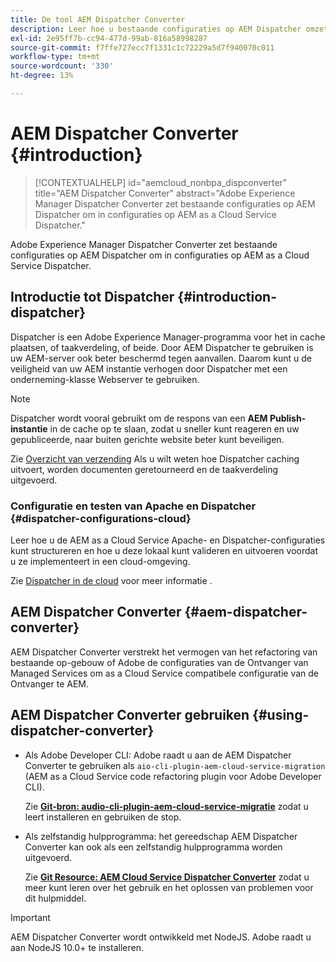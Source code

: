 ```yaml
---
title: De tool AEM Dispatcher Converter
description: Leer hoe u bestaande configuraties op AEM Dispatcher omzet in configuraties op AEM as a Cloud Service Dispatcher.
exl-id: 2e95ff7b-cc94-477d-99ab-816a58998287
source-git-commit: f7ffe727ecc7f1331c1c72229a5d7f940070c011
workflow-type: tm+mt
source-wordcount: '330'
ht-degree: 13%

---
```


# AEM Dispatcher Converter {#introduction}

>[!CONTEXTUALHELP]
>id="aemcloud_nonbpa_dispconverter"
>title="AEM Dispatcher Converter"
>abstract="Adobe Experience Manager Dispatcher Converter zet bestaande configuraties op AEM Dispatcher om in configuraties op AEM as a Cloud Service Dispatcher."

Adobe Experience Manager Dispatcher Converter zet bestaande configuraties op AEM Dispatcher om in configuraties op AEM as a Cloud Service Dispatcher.

## Introductie tot Dispatcher {#introduction-dispatcher}

Dispatcher is een Adobe Experience Manager-programma voor het in cache plaatsen, of taakverdeling, of beide. Door AEM Dispatcher te gebruiken is uw AEM-server ook beter beschermd tegen aanvallen. Daarom kunt u de veiligheid van uw AEM instantie verhogen door Dispatcher met een onderneming-klasse Webserver te gebruiken.

>[!NOTE]
>Dispatcher wordt vooral gebruikt om de respons van een **AEM Publish-instantie** in de cache op te slaan, zodat u sneller kunt reageren en uw gepubliceerde, naar buiten gerichte website beter kunt beveiligen.

Zie [Overzicht van verzending](https://experienceleague.adobe.com/docs/experience-manager-dispatcher/using/dispatcher.html) Als u wilt weten hoe Dispatcher caching uitvoert, worden documenten geretourneerd en de taakverdeling uitgevoerd.

### Configuratie en testen van Apache en Dispatcher {#dispatcher-configurations-cloud}

Leer hoe u de AEM as a Cloud Service Apache- en Dispatcher-configuraties kunt structureren en hoe u deze lokaal kunt valideren en uitvoeren voordat u ze implementeert in een cloud-omgeving.

Zie [Dispatcher in de cloud](https://experienceleague.adobe.com/docs/experience-manager-cloud-service/content/implementing/content-delivery/disp-overview.html) voor meer informatie .

## AEM Dispatcher Converter {#aem-dispatcher-converter}

AEM Dispatcher Converter verstrekt het vermogen van het refactoring van bestaande op-gebouw of Adobe de configuraties van de Ontvanger van Managed Services om as a Cloud Service compatibele configuratie van de Ontvanger te AEM.

## AEM Dispatcher Converter gebruiken {#using-dispatcher-converter}

* Als Adobe Developer CLI: Adobe raadt u aan de AEM Dispatcher Converter te gebruiken als `aio-cli-plugin-aem-cloud-service-migration` (AEM as a Cloud Service code refactoring plugin voor Adobe Developer CLI).

  Zie **[Git-bron: audio-cli-plugin-aem-cloud-service-migratie](https://github.com/adobe/aio-cli-plugin-aem-cloud-service-migration#introduction)** zodat u leert installeren en gebruiken de stop.

* Als zelfstandig hulpprogramma: het gereedschap AEM Dispatcher Converter kan ook als een zelfstandig hulpprogramma worden uitgevoerd.

  Zie **[Git Resource: AEM Cloud Service Dispatcher Converter](https://github.com/adobe/aem-cloud-service-source-migration/tree/master/packages/dispatcher-converter)** zodat u meer kunt leren over het gebruik en het oplossen van problemen voor dit hulpmiddel.

>[!IMPORTANT]
>AEM Dispatcher Converter wordt ontwikkeld met NodeJS. Adobe raadt u aan NodeJS 10.0+ te installeren.
